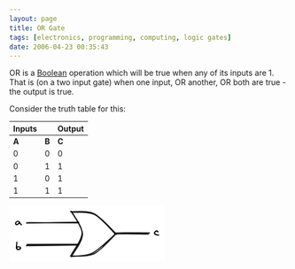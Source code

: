 ```yaml
---
layout: page
title: OR Gate
tags: [electronics, programming, computing, logic gates]
date: 2006-04-23 00:35:43
---
```

OR is a [Boolean](/wiki/boolean.html "Boolean") operation which will be true when any of its inputs are 1\. That is (on a two input gate) when one input, OR another, OR both are true - the output is true.

Consider the truth table for this:

Inputs |       | Output
------ | ----- | ------
**A**  | **B** | **C**
0      | 0     | 0
0      | 1     | 1
1      | 0     | 1
1      | 1     | 1

![Or Gate](/galleries/or.excalidraw.png)
